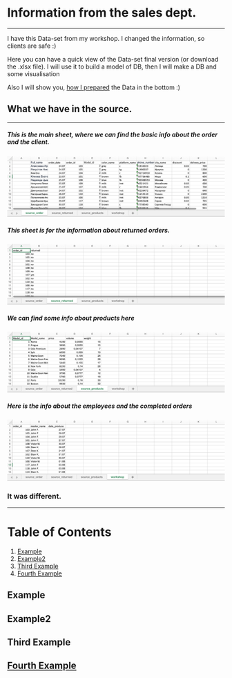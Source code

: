 # Information from the sales dept. 
-------------------------------
I have this Data-set from my workshop. I changed the information, so clients are safe :)

Here you can have a quick view of the Data-set final version (or download the .xlsx file). I will use it to build a model of DB, then I will make a DB and some visualisation

Also I will show you, [how I prepared](#It-was-different) the Data in the bottom :)



## What we have in the source.
-------------------------------

##### This is the main sheet, where we can find the basic info about the order and the client.
![source_screen_1](https://github.com/victorjulyin/uncle_cat_shop/blob/main/pics/ss1.png)

##### This sheet is for the information about returned orders.
![source_screen_2](https://github.com/victorjulyin/uncle_cat_shop/blob/main/pics/ss2.png)

##### We can find some info about products here
![source_screen_3](https://github.com/victorjulyin/uncle_cat_shop/blob/main/pics/ss3.png)

##### Here is the info about the employees and the completed orders
![source_screen_4](https://github.com/victorjulyin/uncle_cat_shop/blob/main/pics/ss4.png)




### It was different.

-------------------------------


# Table of Contents
1. [Example](#examples)
2. [Example2](#example2)
3. [Third Example](#third-example)
4. [Fourth Example](#fourth-examplehttpwwwfourthexamplecom)


## Example
## Example2
## Third Example
## [Fourth Example](http://www.fourthexample.com) 
